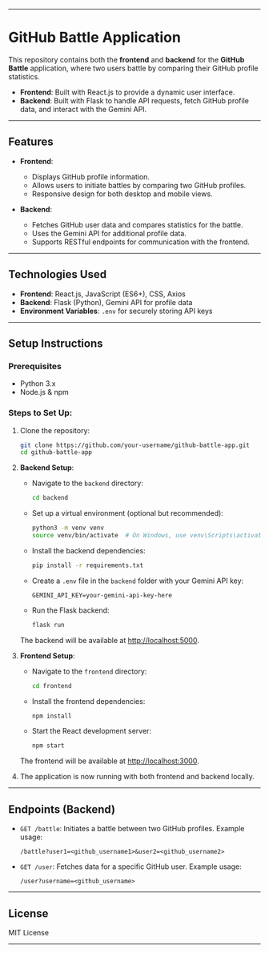 

---

# GitHub Battle Application

This repository contains both the **frontend** and **backend** for the **GitHub Battle** application, where two users battle by comparing their GitHub profile statistics. 

- **Frontend**: Built with React.js to provide a dynamic user interface.
- **Backend**: Built with Flask to handle API requests, fetch GitHub profile data, and interact with the Gemini API.

---

## Features

- **Frontend**: 
  - Displays GitHub profile information.
  - Allows users to initiate battles by comparing two GitHub profiles.
  - Responsive design for both desktop and mobile views.

- **Backend**:
  - Fetches GitHub user data and compares statistics for the battle.
  - Uses the Gemini API for additional profile data.
  - Supports RESTful endpoints for communication with the frontend.

---

## Technologies Used

- **Frontend**: React.js, JavaScript (ES6+), CSS, Axios
- **Backend**: Flask (Python), Gemini API for profile data
- **Environment Variables**: `.env` for securely storing API keys

---

## Setup Instructions

### Prerequisites

- Python 3.x
- Node.js & npm

### Steps to Set Up:

1. Clone the repository:
   ```bash
   git clone https://github.com/your-username/github-battle-app.git
   cd github-battle-app
   ```

2. **Backend Setup**:
   - Navigate to the `backend` directory:
     ```bash
     cd backend
     ```
   - Set up a virtual environment (optional but recommended):
     ```bash
     python3 -m venv venv
     source venv/bin/activate  # On Windows, use venv\Scripts\activate
     ```
   - Install the backend dependencies:
     ```bash
     pip install -r requirements.txt
     ```
   - Create a `.env` file in the `backend` folder with your Gemini API key:
     ```env
     GEMINI_API_KEY=your-gemini-api-key-here
     ```
   - Run the Flask backend:
     ```bash
     flask run
     ```
   The backend will be available at [http://localhost:5000](http://localhost:5000).

3. **Frontend Setup**:
   - Navigate to the `frontend` directory:
     ```bash
     cd frontend
     ```
   - Install the frontend dependencies:
     ```bash
     npm install
     ```
   - Start the React development server:
     ```bash
     npm start
     ```
   The frontend will be available at [http://localhost:3000](http://localhost:3000).

4. The application is now running with both frontend and backend locally.

---

## Endpoints (Backend)

- `GET /battle`: Initiates a battle between two GitHub profiles. Example usage:
  ```
  /battle?user1=<github_username1>&user2=<github_username2>
  ```

- `GET /user`: Fetches data for a specific GitHub user. Example usage:
  ```
  /user?username=<github_username>
  ```

---

## License

MIT License

---


